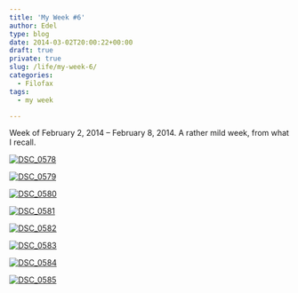 ```yaml
---
title: 'My Week #6'
author: Edel
type: blog
date: 2014-03-02T20:00:22+00:00
draft: true
private: true
slug: /life/my-week-6/
categories:
  - Filofax
tags:
  - my week

---
```

Week of February 2, 2014 &#8211; February 8, 2014. A rather mild week, from what I recall.

[<img src="http://scattered.me/wp-content/uploads/2014/03/DSC_0578-1024x678.jpg" alt="DSC_0578" class="img-responsive" />][1]

[<img src="http://scattered.me/wp-content/uploads/2014/03/DSC_0579-1024x678.jpg" alt="DSC_0579" class="img-responsive" />][2]

[<img src="http://scattered.me/wp-content/uploads/2014/03/DSC_0580-1024x678.jpg" alt="DSC_0580" class="img-responsive" />][3]

[<img src="http://scattered.me/wp-content/uploads/2014/03/DSC_0581-1024x678.jpg" alt="DSC_0581" class="img-responsive" />][4]

[<img src="http://scattered.me/wp-content/uploads/2014/03/DSC_0582-1024x678.jpg" alt="DSC_0582" class="img-responsive" />][5]

[<img src="http://scattered.me/wp-content/uploads/2014/03/DSC_0583-1024x678.jpg" alt="DSC_0583" class="img-responsive" />][6]

[<img src="http://scattered.me/wp-content/uploads/2014/03/DSC_0584-1024x678.jpg" alt="DSC_0584" class="img-responsive" />][7]

[<img src="http://scattered.me/wp-content/uploads/2014/03/DSC_0585-1024x678.jpg" alt="DSC_0585" class="img-responsive" />][8]




 [1]: http://scattered.me/wp-content/uploads/2014/03/DSC_0578.jpg
 [2]: http://scattered.me/wp-content/uploads/2014/03/DSC_0579.jpg
 [3]: http://scattered.me/wp-content/uploads/2014/03/DSC_0580.jpg
 [4]: http://scattered.me/wp-content/uploads/2014/03/DSC_0581.jpg
 [5]: http://scattered.me/wp-content/uploads/2014/03/DSC_0582.jpg
 [6]: http://scattered.me/wp-content/uploads/2014/03/DSC_0583.jpg
 [7]: http://scattered.me/wp-content/uploads/2014/03/DSC_0584.jpg
 [8]: http://scattered.me/wp-content/uploads/2014/03/DSC_0585.jpg